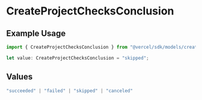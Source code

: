 # CreateProjectChecksConclusion

## Example Usage

```typescript
import { CreateProjectChecksConclusion } from "@vercel/sdk/models/createprojectop.js";

let value: CreateProjectChecksConclusion = "skipped";
```

## Values

```typescript
"succeeded" | "failed" | "skipped" | "canceled"
```